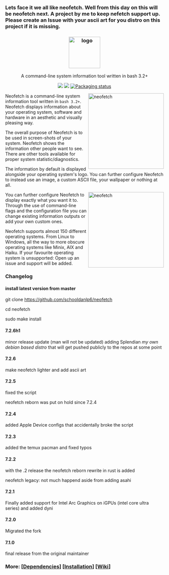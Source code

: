 ### Lets face it we all like neofetch. Well from this day on this will be neofetch next. A project by me to keep nefetch support up. Please create an Issue with your ascii art for you distro on this project if it is missing.

<h3 align="center"><img src="https://i.imgur.com/ZQI2EYz.png" alt="logo" height="100px"></h3>
<p align="center">A command-line system information tool written in bash 3.2+</p>

<p align="center">
<a href="./LICENSE.md"><img src="https://img.shields.io/badge/license-MIT-blue.svg"></a>
<a href="https://github.com/dylanaraps/neofetch/releases"><img src="https://img.shields.io/github/release/dylanaraps/neofetch.svg"></a>
<a href="https://repology.org/metapackage/neofetch"><img src=" https://img.shields.io/badge/7.2.6-h1_blue" alt="Packaging status"></a>
</p>

<img src="https://i.imgur.com/GFmC5Ad.png" alt="neofetch" align="right" height="240px">

Neofetch is a command-line system information tool written in `bash 3.2+`. Neofetch displays information about your operating system, software and hardware in an aesthetic and visually pleasing way.

The overall purpose of Neofetch is to be used in screen-shots of your system. Neofetch shows the information other people want to see. There are other tools available for proper system statistic/diagnostics.

The information by default is displayed alongside your operating system's logo. You can further configure Neofetch to instead use an image, a custom ASCII file, your wallpaper or nothing at all.

<img src="https://i.imgur.com/lUrkQBN.png" alt="neofetch" align="right" height="240px">

You can further configure Neofetch to display exactly what you want it to. Through the use of command-line flags and the configuration file you can change existing information outputs or add your own custom ones.

Neofetch supports almost 150 different operating systems. From Linux to Windows, all the way to more obscure operating systems like Minix, AIX and Haiku. If your favourite operating system is unsupported: Open up an issue and support will be added.

### Changelog
#### install latest version from master
git clone https://github.com/schooldanlp6/neofetch

cd neofetch

sudo make install

#### 7.2.6h1
minor release update (man will not be updated) adding Splendian _my own debian based distro_ that will get pushed publicly to the repos at some point

#### 7.2.6
make neofetch lighter and add ascii art

#### 7.2.5
fixed the script

neofetch reborn was put on hold since 7.2.4
#### 7.2.4
added Apple Device configs that accidentally broke the script
#### 7.2.3
added the temux pacman and fixed typos
#### 7.2.2
with the .2 release the neofetch reborn rewrite in rust is added

neofetch legacy: not much happend aside from adding asahi
#### 7.2.1
Finally added support for Intel Arc Graphics on iGPUs (intel core ultra series) and added dyni
#### 7.2.0
Migrated the fork
#### 7.1.0
final release from the original maintainer

### More: \[[Dependencies](https://github.com/dylanaraps/neofetch/wiki/Dependencies)\] \[[Installation](https://github.com/dylanaraps/neofetch/wiki/Installation)\] \[[Wiki](https://github.com/dylanaraps/neofetch/wiki)\]

